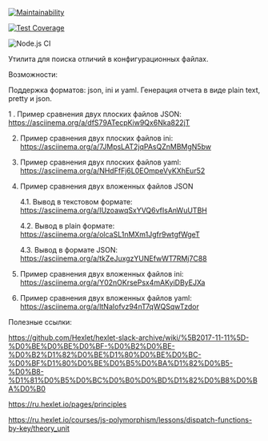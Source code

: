
[![Maintainability](https://api.codeclimate.com/v1/badges/24554eec2708a5ddb8b1/maintainability)](https://codeclimate.com/github/NickKrsk/frontend-project-lvl2/maintainability)

[![Test Coverage](https://api.codeclimate.com/v1/badges/24554eec2708a5ddb8b1/test_coverage)](https://codeclimate.com/github/NickKrsk/frontend-project-lvl2/test_coverage)

![Node.js CI](https://github.com/NickKrsk/frontend-project-lvl2/workflows/Node.js%20CI/badge.svg)

Утилита для поиска отличий в конфигурационных файлах.

Возможности:

Поддержка форматов: json, ini и yaml.
Генерация отчета в виде plain text, pretty и json.


1 . Пример сравнения двух плоских файлов JSON:
https://asciinema.org/a/dfS79ATecpKiw9Qx6Nka822jT

2. Пример сравнения двух плоских файлов ini:
https://asciinema.org/a/7JMpsLAT2jqPAsQZnMBMgN5bw

3. Пример сравнения двух плоских файлов yaml:
https://asciinema.org/a/NHdFfFj6L0EOmpeVyKXhEur52

4. Пример сравнения двух вложенных файлов JSON

    4.1. Вывод в текстовом формате:  https://asciinema.org/a/IUzoawqSxYVQ6vfIsAnWuUTBH

    4.2. Вывод в plain формате: https://asciinema.org/a/olcaSL1nMXm1Jgfr9wtgfWgeT

    4.3. Вывод в формате JSON: https://asciinema.org/a/tkZeJuxgzYUNEfwWT7RMj7C88


5. Пример сравнения двух вложенных файлов ini:
https://asciinema.org/a/Y02nOKrsePsx4mAKyiDByEJXa

5. Пример сравнения двух вложенных файлов yaml:
https://asciinema.org/a/ltNaIofvz94nT7qWQSqwTzdor



Полезные ссылки:

https://github.com/Hexlet/hexlet-slack-archive/wiki/%5B2017-11-11%5D-%D0%BE%D0%BE%D0%BF-%D0%B2%D0%BE-%D0%B2%D1%82%D0%BE%D1%80%D0%BE%D0%BC-%D0%BF%D1%80%D0%BE%D0%B5%D0%BA%D1%82%D0%B5-%D0%B8-%D1%81%D0%B5%D0%BC%D0%B0%D0%BD%D1%82%D0%B8%D0%BA%D0%B0


https://ru.hexlet.io/pages/principles

https://ru.hexlet.io/courses/js-polymorphism/lessons/dispatch-functions-by-key/theory_unit